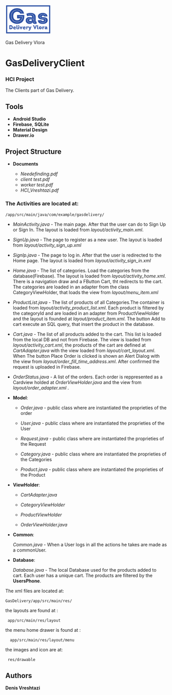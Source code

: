 ![](logo.png)

Gas Delivery Vlora
# GasDeliveryClient
### HCI Project

The Clients part of Gas Delivery. 

## Tools

* **Android Studio**
* **Firebase**, **SQLite**
* **Material Design**
* **Drawer.io**

## Project Structure

* **Documents**
      
     * *Needefinding.pdf*
     * *client test.pdf*
     * *worker test.pdf*
     * *HCI_Vreshtazi.pdf*

### The Activities are located at: 

    /app/src/main/java/com/example/gasdelivery/

*  *MainActivity.java* - The main page. After that the user can do to  Sign Up or Sign In. The layout is loaded from *layout/activity_main.xml*. 
*  *SignUp.java* - The page to register as a new user. The layout is loaded from *layout/activity_sign_up.xml*
*  *SignIp.java* - The page to log in. After that the user is redirected to the Home page. The layout is loaded from *layout/activity_sign_in.xml*
*  *Home.java* - The list of categories. Load the categories from the database(Firebase). The layout is loaded from *layout/activity_home.xml*. There is a navigation draw and a FButton Cart, tht redirects to the cart. The categories are loaded in an adapter from the class CategoryViewHolder, that loads the view from *layout/menu_item.xml*
* *ProductList.java* - The list of products of all Categories.The container is loaded from *layout/activity_product_list.xml*. Each product is filtered by the categoryId and are loaded in an adapter from ProductViewHolder and the layout is founded at *layout/product_item.xml*. The button Add to cart execute an SQL query, that insert the product in the database.
* *Cart.java* - The list of all products added to the cart.  This list is loaded from the local DB and not from Firebase. The view is loaded from *layout/activity_cart.xml*, the products of the cart are defined at *CartAdapter.java* with the view loaded from *layout/cart_layout.xml*. When The button Place Order is clicked is shown an Alert Dialog with the view from *layout/order_fill_time_address.xml*. After confirmed the request is uploaded in Firebase. 
* *OrderStatus.java* - A list of the orders. Each order is reppresented as a Cardview holded at *OrderViewHolder.java* and the view from *layout/order_adapter.xml* .


* **Model**:

    - *Order.java* - public class where are instantiated the proprieties of the order
    
    - *User.java* -  public class where are instantiated the proprieties of the User
      
    - *Request.java* -  public class where are instantiated the proprieties of the Request
    
    - *Category.java* -  public class where are instantiated the proprieties of the Categories
    
    - *Product.java* -  public class where are instantiated the proprieties of the Product
      
 * **ViewHolder**:

     - *CartAdapter.java* 
    
     - *CategoryViewHolder* 
     
      - *ProductViewHolder* 
      
     - *OrderViewHolder.java*  
 
  * **Common**:

      *Common.java* - When a User logs in all the actions he takes are made as a commonUser.  
      
 
 * **Database**:

      *Database.java* - The local Database used for the products added to cart. Each user has a unique cart. The products are filtered by the **UsersPhone**.  
    
 
 
  
The xml files are located at:

    GasDelivery/app/src/main/res/
  
  
the layouts are found at : 
          
     app/src/main/res/layout

the menu home drawer is found at : 
        
      app/src/main/res/layout/menu

the images and icon are at: 

     res/drawable
     
     
## Authors

 **Denis Vreshtazi**
